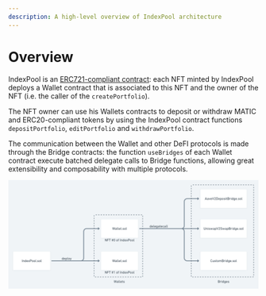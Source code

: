 ```yaml
---
description: A high-level overview of IndexPool architecture
---
```


# Overview

IndexPool is an [ERC721-compliant contract](https://docs.openzeppelin.com/contracts/4.x/api/token/erc721): each NFT minted by IndexPool deploys a Wallet contract that  is associated to this NFT and the owner of the NFT \(i.e. the caller of the `createPortfolio`\).

The NFT owner can use his Wallets contracts to deposit or withdraw MATIC and ERC20-compliant tokens by using the IndexPool contract functions `depositPortfolio`, `editPortfolio` and `withdrawPortfolio`.

The communication between the Wallet and other DeFI protocols is made through the Bridge contracts: the function `useBridges` of each Wallet contract execute batched delegate calls to Bridge functions, allowing great extensibility and composability with multiple protocols.

![IndexPool architecture](../.gitbook/assets/indexpool-2x%20%282%29.png)

